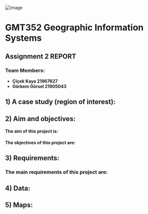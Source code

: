 ![image](https://user-images.githubusercontent.com/120742302/228538613-fe90ac95-443e-4efc-be87-84007dc29b19.png)

# GMT352 Geographic Information Systems 

## Assignment 2 REPORT

### Team Members:
- **Çiçek Kaya 21967627** 
- **Görkem Görsel 21905043**



## 1) A case study (region of interest): 
### 


## 2) Aim and objectives:
#### The aim of this project is:


#### The objectives of this project are:



## 3) Requirements:
### The main requirements of this project are:


## 4) Data:



## 5) Maps:




